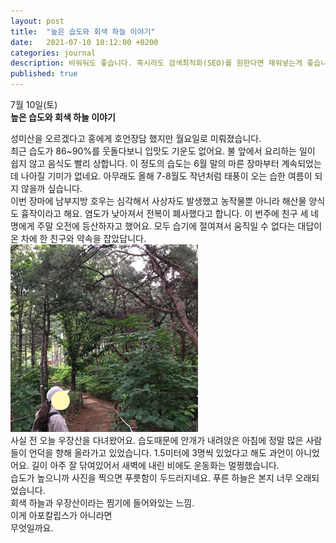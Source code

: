 ```yaml
---
layout: post
title:  "높은 습도와 회색 하늘 이야기"
date:   2021-07-10 10:12:00 +0200
categories: journal
description: 비워둬도 좋습니다. 혹시라도 검색최적화(SEO)를 원한다면 채워넣는게 좋습니다.
published: true
---
```


7월 10일(토)  
**높은 습도와 회색 하늘 이야기**  

성미산을 오르겠다고 홍에게 호언장담 했지만 월요일로 미뤄졌습니다.    
최근 습도가 86~90%를 웃돌다보니 입맛도 기운도 없어요. 불 앞에서 요리하는 일이 쉽지 않고 음식도 빨리 상합니다. 이 정도의 습도는 6월 말의 마른 장마부터 계속되었는데 나아질 기미가 없네요. 아무래도 올해 7-8월도 작년처럼 태풍이 오는 습한 여름이 되지 않을까 싶습니다.  
이번 장마에 남부지방 호우는 심각해서 사상자도 발생했고 농작물뿐 아니라 해산물 양식도 흉작이라고 해요. 염도가 낮아져서 전복이 폐사했다고 합니다. 이 번주에 친구 세 네명에게 주말 오전에 등산하자고 했어요. 모두 습기에 절여져서 움직일 수 없다는 대답이 온 차에 한 친구와 약속을 잡았답니다.  
  ![우장산 2021년 7월 10일](/asset/images/woojangsan.png)  
사실 전 오늘 우장산을 다녀왔어요. 습도때문에 안개가 내려앉은 아침에 정말 많은 사람들이 언덕을 향해 올라가고 있었습니다. 1.5미터에 3명씩 있었다고 해도 과언이 아니었어요. 길이 아주 잘 닦여있어서 새벽에 내린 비에도 운동화는 멀쩡했습니다.  
습도가 높으니까 사진을 찍으면 푸릇함이 두드러지네요. 푸른 하늘은 본지 너무 오래되었습니다.  
회색 하늘과 우장산이라는 찜기에 들어와있는 느낌.  
  이게 아포칼립스가 아니라면  
  무엇일까요.

